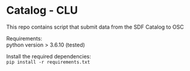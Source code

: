 # Catalog - CLU

This repo contains script that submit data from the SDF Catalog to OSC

Requirements:  
python version > 3.6.10 (tested)  

Install the required dependencies:  
`pip install -r requirements.txt`

